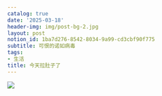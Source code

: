 ```yaml
---
catalog: true
date: '2025-03-18'
header-img: img/post-bg-2.jpg
layout: post
notion_id: 1ba7d276-8542-8034-9a99-cd3cbf90f775
subtitle: 可恨的诺如病毒
tags:
- 生活
title: 今天拉肚子了
---
```


![](https://prod-files-secure.s3.us-west-2.amazonaws.com/5e11c35f-1dd6-416f-868e-8acb8013660f/89c4e15e-a10d-493e-94de-82cff6e245f9/20250115161244.jpg?X-Amz-Algorithm=AWS4-HMAC-SHA256&X-Amz-Content-Sha256=UNSIGNED-PAYLOAD&X-Amz-Credential=ASIAZI2LB466VK6BVZMS%2F20250319%2Fus-west-2%2Fs3%2Faws4_request&X-Amz-Date=20250319T010033Z&X-Amz-Expires=3600&X-Amz-Security-Token=IQoJb3JpZ2luX2VjEBEaCXVzLXdlc3QtMiJHMEUCIEb5ibPUO4HH%2BekAb1YEWoSu6QjokoOyy9UItVlQAFQXAiEAi0U0U5S7Vp61Yg05e1bjXNRhadtocGNvsWQQksu%2B5Ysq%2FwMIahAAGgw2Mzc0MjMxODM4MDUiDHjRhZpoyUiLYzJtpyrcA9kqc2tSAtQbZFuNtRMSoLbOQT9RdZSym%2FglIwxMEpidmdk6im29SqhtJZlu9WkGRGtxIGnQ9VL6W9QElAjIGCOZIsA3odM5S4JGNFOexjsdLJDVVY%2FTRgwx%2BIg9Q3NRBP14AD87zdXIvxykadp3xKB7ZjNKJvAa9rbLFviEdamY5aXKzPYaIkQJJOEf22UbLq07AcZ7TPFmjnwUMKUTVoTwLbK1W%2FHWTAcFhCx5QhI4R7pDn92X%2Fvnr6F2YuL%2FRlW1IEG%2FanyuLDWFO8ZW6GDZMRH1fWteIOA9lBkwTxeik%2BJo226GhcywwhGGBQ5d2yNYvfb9R6fjb65Ii4JR%2B7tvuA2EjQgOyj5QPZJwrsgoX93EB6Ck13qC0h6DqRMuJ2xE%2BMqGPdXeFx%2FiQ%2Bziv9yp81D3RaLYvdU6wIC8PzYf9jksICw4QLmovndjOL5e3p1CWjXi7rSgA5gB7JKHu1vWgojhzLoE44wJKDHEiWx6BT5AhcuT1DWnLPGAmpJtagP%2FYthZz9NvLo9GowLycOxAcfHaiDQlLS0kJxre9LSwYpCnGj4VZBMQndXj1GZNVPUblCyrh8dzZTJA0etk%2FgWE8Q1%2F3XLnougM%2FMtaIDUZnMsRvot%2FZa9EFxyOyMK%2Bf6L4GOqUBv3OmFMPgwzc9Abc4mWkG%2FZ3qCPfgyq05ZosGk1kaiZ3b1uRH8V1T%2FMXVQ%2F%2BTTVTIbIaEHEbdxxs%2Bjj2ATWgcJEBX9xOX3yO7WMrXiG7cD%2Bd4PzPZJKRdQkAuOnbgE8AWSr5jHzKvy%2BUF1ELGDU3HG7w2asdd4Vjs9rKL72kHPDp2smnbyuJTg%2F4uAcwvJdpGVi0MXKvSDZ8lnEV2eVVVt2i83gTG&X-Amz-Signature=6f9e21b6b9bcfc9e2734f3d47e2e0526e3683b68836e5e14df94ec372e833197&X-Amz-SignedHeaders=host&x-id=GetObject)